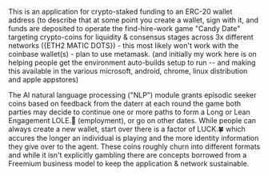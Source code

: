 
This is an application for crypto-staked funding to an ERC-20 wallet address (to describe that at some point you create a wallet, sign with it, and funds are deposited to operate the find-hire-work game "Candy Date" targeting crypto-coins for liquidity & consensus stages across 3x different networks ({ETH2 MATIC DOTS}) - this most likely won't work with the coinbase wallet(s) - plan to use metamask.  (and initially my work here is on helping people get the environment auto-builds setup to run -- and making this available in the various microsoft, android, chrome, linux distribution and apple appstores)



The AI natural language processing ("NLP") module grants episodic seeker coins based on feedback from the daterr at each round the game both parties may decide to continue one or more paths to form a Long or Lean Engagement LOLE.🍭 (employment), or go on other dates.  While people can always create a new wallet, start over there is a factor of LUCK.🍀 which accures the longer an individual is playing and the more identity information they give over to the agent.   These coins roughly churn into different formats and while it isn't explicitly gambling there are concepts borrowed from a Freemium business model to keep the application & network sustainable.   


